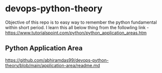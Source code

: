# devops-python-theory
Objective of this repo is to easy way to remember the python fundamental within short period. I learn this all below thing from the followling link - 
https://www.tutorialspoint.com/python/python_application_areas.htm

## Python Application Area 
https://github.com/abhiramdas99/devops-python-theory/blob/main/application-area/readme.md
